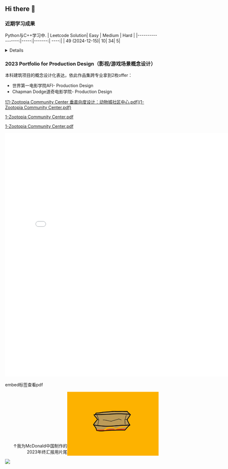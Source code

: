 ## Hi there 👋
### 近期学习成果

Python与C++学习中.
| Leetcode Solution| Easy | Medium | Hard |
|-----------------:|-----:|-------:| ----:|
|   49 (2024-12-15)|    10|      34|     5|

<details>
 <summery>2023 Portfolio for Production Design（影视/游戏场景概念设计）</summery>
 text, image or code block 
</details>

### 2023 Portfolio for Production Design（影视/游戏场景概念设计）
本科建筑项目的概念设计化表达，依此作品集跨专业拿到2枚offer：

- 世界第一电影学院AFI- Production Design
- Chapman Dodge道奇电影学院- Production Design

[![1-Zootopia Community Center 垂直向度设计：动物城社区中心.pdf](1-Zootopia Community Center.pdf)](https://markdown.com.cn)

[1-Zootopia Community Center.pdf]()

[1-Zootopia Community Center.pdf]()

<body>
 <embed src="1-Zootopia Community Center.pdf"type="application/pdf"width=800 height=800>
 <p>embed标签查看pdf</p>
</body>
 
<picture>
 <img alt="YOUR-ALT-TEXT" src="McDonald2023年底汇报.gif" align="right" width=300>
</picture>
<br><br><br><br><br><br><br><br><br>
  <p align="right">↑我为McDonald中国制作的2023年终汇报用片尾</p>






![](https://stats.justsong.cn/api/bilibili/?id=22815790)
